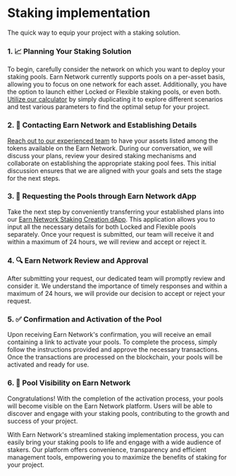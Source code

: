 # Staking implementation
The quick way to equip your project with a staking solution.

### 1. 📈 Planning Your Staking Solution 
To begin, carefully consider the network on which you want to deploy your staking pools. Earn Network currently supports pools on a per-asset basis, allowing you to focus on one network for each asset. Additionally, you have the option to launch either Locked or Flexible staking pools, or even both. [Utilize our calculator](https://docs.google.com/spreadsheets/d/1PxzKuH12ol9luKyXI9Z4ZIZaTU5E2Y5wGen2HGL4Dro/edit?usp=sharing) by simply duplicating it to explore different scenarios and test various parameters to find the optimal setup for your project.

### 2. 💬 Contacting Earn Network and Establishing Details
[Reach out to our experienced team](https://t.me/+5vMJl-RyHKgwMGVk) to have your assets listed among the tokens available on the Earn Network. During our conversation, we will discuss your plans, review your desired staking mechanisms and collaborate on establishing the appropriate staking pool fees. This initial discussion ensures that we are aligned with your goals and sets the stage for the next steps.

### 3. 🤝 Requesting the Pools through Earn Network dApp
Take the next step by conveniently transferring your established plans into our [Earn Network Staking Creation dApp](https://earn-admin.vercel.app/). This application allows you to input all the necessary details for both Locked and Flexible pools separately. Once your request is submitted, our team will receive it and within a maximum of 24 hours, we will review and accept or reject it.

### 4. 🔍 Earn Network Review and Approval
After submitting your request, our dedicated team will promptly review and consider it. We understand the importance of timely responses and within a maximum of 24 hours, we will provide our decision to accept or reject your request.

### 5. ✅  Confirmation and Activation of the Pool
Upon receiving Earn Network's confirmation, you will receive an email containing a link to activate your pools. To complete the process, simply follow the instructions provided and approve the necessary transactions. Once the transactions are processed on the blockchain, your pools will be activated and ready for use.

### 6. 🎉 Pool Visibility on Earn Network
Congratulations! With the completion of the activation process, your pools will become visible on the Earn Network platform. Users will be able to discover and engage with your staking pools, contributing to the growth and success of your project.


With Earn Network's streamlined staking implementation process, you can easily bring your staking pools to life and engage with a wide audience of stakers. Our platform offers convenience, transparency and efficient management tools, empowering you to maximize the benefits of staking for your project.
